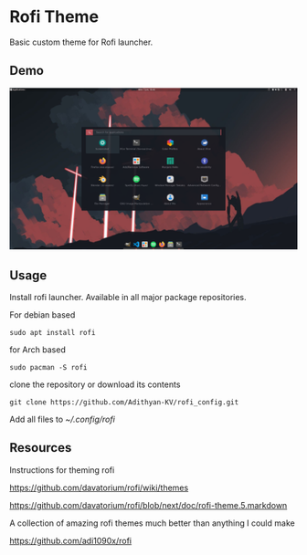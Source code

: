 # Rofi Theme
Basic custom theme for Rofi launcher.

## Demo
![Screenshot of theme](/demo_images/theme_demo.png)

## Usage
Install rofi launcher. Available in all major package repositories.

For debian based
```
sudo apt install rofi
```
for Arch based
```
sudo pacman -S rofi
```
clone the repository or download its contents
```
git clone https://github.com/Adithyan-KV/rofi_config.git
```
Add all files to *~/.config/rofi*

## Resources
Instructions for theming rofi

https://github.com/davatorium/rofi/wiki/themes

https://github.com/davatorium/rofi/blob/next/doc/rofi-theme.5.markdown

A collection of amazing rofi themes much better than anything I could make

https://github.com/adi1090x/rofi